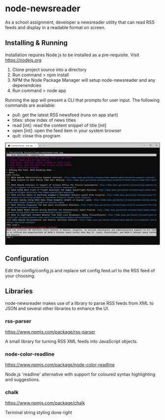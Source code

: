 # node-newsreader
As a school assignment, developer a newsreader utility that can read RSS feeds and display in a readable format on screen.

## Installing & Running
Installation requires Node.js to be installed as a pre-requisite. Visit https://nodejs.org 

1. Clone project source into a directory
2. Run command > npm install
3. NPM the Node Package Manager will setup node-newsreader and any depenendcies
4. Run command > node app

Running the app will present a CLI that prompts for user input. The following commands are available:

* pull: get the latest RSS newsfeed (runs on app start)
* titles: show index of news titles
* read [int]: read the content snippet of title [int]
* open [int]: open the feed item in your system browser
* quit: close this program

![Alt text](/newsreader.jpg?raw=true "Node Newsreader Screenshot")

## Configuration

Edit the config/config.js and replace set config.feed.url to the RSS feed of your choosing.

## Libraries
node-newsreader makes use of a library to parse RSS feeds from XML to JSON and several other libraries to enhance the UI.

### rss-parser

https://www.npmjs.com/package/rss-parser

A small library for turning RSS XML feeds into JavaScript objects.

### node-color-readline

https://www.npmjs.com/package/node-color-readline

Node.js 'readline' alternative with support for coloured syntax highlighting and suggestions.

### chalk

https://www.npmjs.com/package/chalk

Terminal string styling done right
